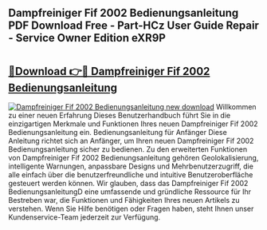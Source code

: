## Dampfreiniger Fif 2002 Bedienungsanleitung PDF Download Free - Part-HCz User Guide Repair - Service Owner Edition eXR9P

# <h2><a href="http://df3dqkt.blite.top/?on=Dampfreiniger+Fif+2002+Bedienungsanleitung">🔗Download 👉🔴 Dampfreiniger Fif 2002 Bedienungsanleitung</a></h2>

[![Dampfreiniger Fif 2002 Bedienungsanleitung new download](https://i.imgur.com/lujVjoI.png)](http://df3dqkt.blite.top/?on=Dampfreiniger+Fif+2002+Bedienungsanleitung)
Willkommen zu einer neuen Erfahrung Dieses Benutzerhandbuch führt Sie in die einzigartigen Merkmale und Funktionen Ihres neuen Dampfreiniger Fif 2002 Bedienungsanleitung ein. Bedienungsanleitung für Anfänger Diese Anleitung richtet sich an Anfänger, um Ihren neuen Dampfreiniger Fif 2002 Bedienungsanleitung sicher zu bedienen. Zu den erweiterten Funktionen von Dampfreiniger Fif 2002 Bedienungsanleitung gehören Geolokalisierung, intelligente Warnungen, anpassbare Designs und Mehrbenutzerzugriff, die alle einfach über die benutzerfreundliche und intuitive Benutzeroberfläche gesteuert werden können. Wir glauben, dass das Dampfreiniger Fif 2002 BedienungsanleitungD eine umfassende und gründliche Ressource für Ihr Bestreben war, die Funktionen und Fähigkeiten Ihres neuen Artikels zu verstehen. Wenn Sie Hilfe benötigen oder Fragen haben, steht Ihnen unser Kundenservice-Team jederzeit zur Verfügung.
